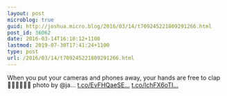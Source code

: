 ```yaml
---
layout: post
microblog: true
guid: http://joshua.micro.blog/2016/03/14/t709245221809291266.html
post_id: 36062
date: 2016-03-14T16:10:12+1100
lastmod: 2019-07-30T17:41:24+1100
type: post
url: /2016/03/14/t709245221809291266.html
---
```

When you put your cameras and phones away, your hands are free to clap 👏🏽👏🏽👏🏽 photo by @ja… [t.co/EvFHQaeSE...](https://t.co/EvFHQaeSER) [t.co/IchFX6oTI...](https://t.co/IchFX6oTIX)
